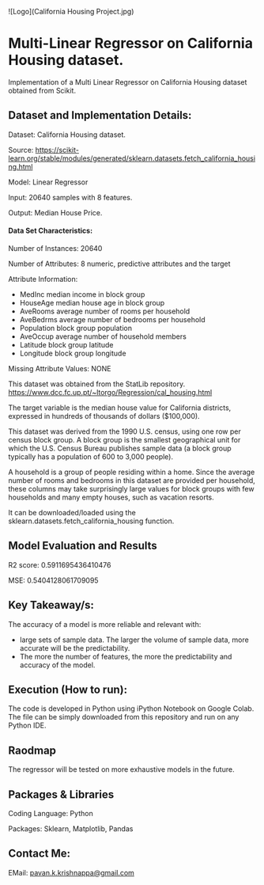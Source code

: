 
![Logo](California Housing Project.jpg)


# Multi-Linear Regressor on California Housing dataset.

Implementation of a Multi Linear Regressor on California Housing dataset obtained from Scikit.


##  Dataset and Implementation Details:

Dataset: California Housing dataset.

Source: https://scikit-learn.org/stable/modules/generated/sklearn.datasets.fetch_california_housing.html

Model: Linear Regressor

Input: 20640 samples with 8 features.

Output: Median House Price.

#### Data Set Characteristics:

Number of Instances: 20640

Number of Attributes: 8 numeric, predictive attributes and the target

Attribute Information:
- MedInc median income in block group
- HouseAge median house age in block group
- AveRooms average number of rooms per household
- AveBedrms average number of bedrooms per household
- Population block group population
- AveOccup average number of household members
- Latitude block group latitude
- Longitude block group longitude

Missing Attribute Values: NONE

This dataset was obtained from the StatLib repository. https://www.dcc.fc.up.pt/~ltorgo/Regression/cal_housing.html

The target variable is the median house value for California districts, expressed in hundreds of thousands of dollars ($100,000).

This dataset was derived from the 1990 U.S. census, using one row per census block group. A block group is the smallest geographical unit for which the U.S. Census Bureau publishes sample data (a block group typically has a population of 600 to 3,000 people).

A household is a group of people residing within a home. Since the average number of rooms and bedrooms in this dataset are provided per household, these columns may take surprisingly large values for block groups with few households and many empty houses, such as vacation resorts.

It can be downloaded/loaded using the sklearn.datasets.fetch_california_housing function.


## Model Evaluation and Results

R2 score: 0.5911695436410476

MSE: 0.5404128061709095


## Key Takeaway/s:

The accuracy of a model is more reliable and relevant with:
- large sets of sample data. The larger the volume of sample data, more accurate will be the predictability.
- The more the number of features, the more the predictability and accuracy of the model. 


## Execution (How to run):

The code is developed in Python using iPython Notebook on Google Colab. The file can be simply downloaded from this repository and run on any Python IDE.


## Raodmap

The regressor will be tested on more exhaustive models in the future.


## Packages & Libraries

Coding Language: Python

Packages: Sklearn, Matplotlib, Pandas


## Contact Me:

EMail: pavan.k.krishnappa@gmail.com

